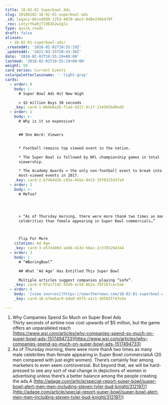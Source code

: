 ```yaml
---
title: 18.02.01 Superbowl Ads
slug: 20180202-18-02-01-superbowl-ads
_id: legacy-66ced609-1253-4839-abe3-9d8e3366479f
_rev: LotyrYkaRjTl0E452wIglx
type: quick_reads
draft: false
aliases:
  - 18-02-01-superbowl-ads/
_createdAt: '2018-02-02T10:55:19Z'
_updatedAt: '2021-03-25T20:43:36Z'
date: '2018-02-02T10:55:19+00:00'
lastmod: '2018-02-02T10:55:19+00:00'
weight: 50
card_series: Current Events
colorpaletteclassname: '--light-gray'
cards:
  - order: 0
    body: |-
      # Super Bowl Ads Hit New High

      > $5 million Buys 30 seconds
    _key: card-1-0b4b8a2b-f1ad-4317-9c1f-224502bd0ed5
  - order: 1
    body: >-
      # Why is it so expensive?


      ## One Word: Viewers


      * Football remains top viewed event in the nation.

      * The Super Bowl is followed by NFL championship games in total
      viewership.

      * The Academy Awards = the only non-football event to break into 5
      most-viewed events in 2017.
    _key: card-2-bf4b4d2b-c95e-445e-9413-35f0325437a9
  - order: 2
    body: >-
      # MeToo?




      > “As of Thursday morning, there were more thanA two times as many male
      celebrities than female appearing in Super Bowl commercials…”  



      Flip For More
    citation: Ad Age
    _key: card-3-e57e406d-a4d6-413e-b8ac-2c3703294344
  - order: 3
    body: |-
      # “#BoringBowl”

      ## What ‘Ad Age’ Has Entitled This Super Bowl

      Multiple articles suggest companies playing “safe”.
    _key: card-4-9fa1f1d2-93d9-4c50-8b3a-78f1bfcec5ab
  - order: 4
    body: '[view sources](https://smarthernews.com/18-02-01-superbowl-ads/)'
    _key: card-10-e7ee6ac9-b8e0-45f5-a1c1-10503ff47e3e

---
```

1. Why Companies Spend So Much on Super Bowl Ads  
Thirty seconds of airtime now cost upwards of $5 million, but the game offers an unparalleled reach  
[https://www.wsj.com/articles/why-companies-spend-so-much-on-super-bowl-ads-1517494733](https://www.wsj.com/articles/why-companies-spend-so-much-on-super-bowl-ads-1517494733)
2. As of Thursday morning, there were more thanA two times as many male celebrities than female appearing in Super Bowl commercialsA (20 men compared with just eight women). There’s certainly fear among marketers to even seem controversial. But beyond that, we will be hard-pressed to see any sort of real change in depictions of women in advertising unless there’s a better balance among the people creating the ads.A [http://adage.com/article/special-report-super-bowl/super-bowl-alert-men-men-including-steven-tyler-bud-knight/312197/](http://adage.com/article/special-report-super-bowl/super-bowl-alert-men-men-including-steven-tyler-bud-knight/312197/)